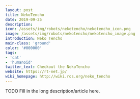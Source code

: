 ```yaml
---
layout: post
title: NekoTencho
date: 2019-09-25
description:
icon: /assets/img/robots/nekotencho/nekotencho_icon.png
image: /assets/img/robots/nekotencho/nekotencho_image.png
introduction: Neko Tencho
main-class: 'ground'
color: '#000000'
tags:
- 'cat'
- 'humanoid'
twitter_text: Checkout the NekoTencho
website: https://rt-net.jp/
wiki_homepage: http://wiki.ros.org/neko_tencho
---
```


TODO Fill in the long description/article here.
